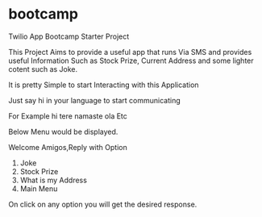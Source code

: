 # bootcamp
Twilio App Bootcamp Starter Project

This Project Aims to provide a useful app that runs Via SMS and provides useful Information Such as Stock Prize, Current Address and some lighter cotent such as Joke.

It is pretty Simple to start Interacting with this Application

Just say hi in your language to start communicating 

For Example
hi
tere
namaste
ola
Etc

Below Menu would be displayed.

Welcome Amigos,Reply with Option  
  1) Joke
  2) Stock Prize
  3) What is my Address
  4) Main Menu
  

On click on any option you will get the desired response.
